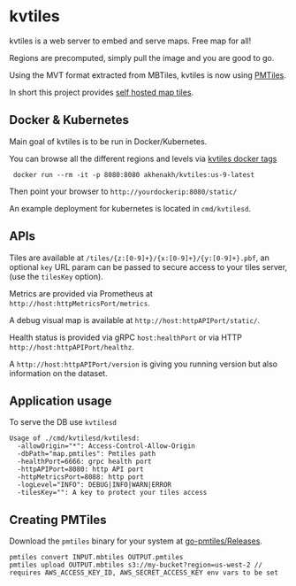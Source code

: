 # kvtiles

kvtiles is a web server to embed and serve maps. Free map for all!

Regions are precomputed, simply pull the image and you are good to go.

Using the MVT format extracted from MBTiles, kvtiles is now using [PMTiles](https://protomaps.com/).

In short this project provides [self hosted map tiles](https://blog.nobugware.com/post/2019/self_hosted_world_maps/). 


## Docker & Kubernetes

Main goal of kvtiles is to be run in Docker/Kubernetes.

You can browse all the different regions and levels via [kvtiles docker tags](https://hub.docker.com/r/akhenakh/kvtiles/tags)

```
 docker run --rm -it -p 8080:8080 akhenakh/kvtiles:us-9-latest
```

Then point your browser to `http://yourdockerip:8080/static/`

An example deployment for kubernetes is located in `cmd/kvtilesd`.

## APIs

Tiles are available at `/tiles/{z:[0-9]+}/{x:[0-9]+}/{y:[0-9]+}.pbf`, an optional `key` URL param can be passed to secure access to your tiles server, (use the `tilesKey` option).

Metrics are provided via Prometheus at `http://host:httpMetricsPort/metrics`.

A debug visual map is available at `http://host:httpAPIPort/static/`.

Health status is provided via gRPC `host:healthPort` or via HTTP `http://host:httpAPIPort/healthz`.

A `http://host:httpAPIPort/version` is giving you running version but also information on the dataset.


## Application usage


To serve the DB use `kvtilesd`
```
Usage of ./cmd/kvtilesd/kvtilesd:
  -allowOrigin="*": Access-Control-Allow-Origin
  -dbPath="map.pmtiles": Pmtiles path
  -healthPort=6666: grpc health port
  -httpAPIPort=8080: http API port
  -httpMetricsPort=8088: http port
  -logLevel="INFO": DEBUG|INFO|WARN|ERROR
  -tilesKey="": A key to protect your tiles access
```

## Creating PMTiles

Download the `pmtiles` binary for your system at [go-pmtiles/Releases](https://github.com/protomaps/go-pmtiles/releases).

    pmtiles convert INPUT.mbtiles OUTPUT.pmtiles
    pmtiles upload OUTPUT.mbtiles s3://my-bucket?region=us-west-2 // requires AWS_ACCESS_KEY_ID, AWS_SECRET_ACCESS_KEY env vars to be set